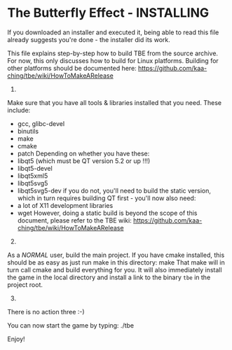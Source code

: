 The Butterfly Effect - INSTALLING
=================================

If you downloaded an installer and executed it, being able to read
this file already suggests you're done - the installer did its work.

This file explains step-by-step how to build TBE from the source archive.
For now, this only discusses how to build for Linux platforms.
Building for other platforms should be documented here:
https://github.com/kaa-ching/tbe/wiki/HowToMakeARelease

1)
Make sure that you have all tools & libraries installed that you need.
These include:
  * gcc, glibc-devel
  * binutils
  * make
  * cmake
  * patch
Depending on whether you have these:
  * libqt5        (which must be QT version 5.2 or up !!!)
  * libqt5-devel
  * libqt5xml5
  * libqt5svg5
  * libqt5svg5-dev
if you do not, you'll need to build the static version, which in turn
requires building QT first - you'll now also need:
  * a lot of X11 development libraries
  * wget
However, doing a static build is beyond the scope of this document, 
please refer to the TBE wiki:
https://github.com/kaa-ching/tbe/wiki/HowToMakeARelease

2)
As a *NORMAL* user, build the main project. 
If you have cmake installed, this should be as easy as just run make in this
directory:
    make
That make will in turn call cmake and build everything for you.
It will also immediately install the game in the local directory and install
a link to the binary `tbe` in the project root.

3)
There is no action three :-)

You can now start the game by typing:  ./tbe

Enjoy!



